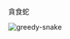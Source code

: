 
貪食蛇

![greedy-snake](https://github.com/ChingShan1/greedy-snake/assets/34879924/225111d7-adf0-4c06-94de-b8604f164a66)

